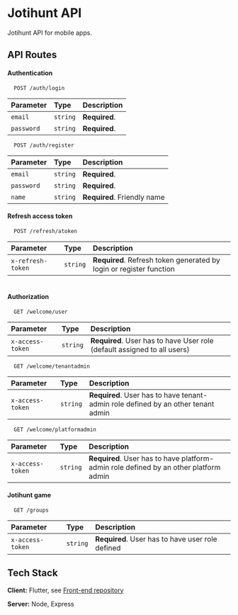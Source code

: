 
# Jotihunt API

Jotihunt API for mobile apps.


## API Routes

#### Authentication


```http
  POST /auth/login
```

| Parameter | Type     | Description                |
| :-------- | :------- | :------------------------- |
| `email` | `string` | **Required**.  |
| `password` | `string` | **Required**.  |

```http
  POST /auth/register
```

| Parameter | Type     | Description                |
| :-------- | :------- | :------------------------- |
| `email` | `string` | **Required**.  |
| `password` | `string` | **Required**.  |
| `name` | `string` | **Required**. Friendly name  |

#### Refresh access token

```http
  POST /refresh/atoken
```

| Parameter | Type     | Description                       |
| :-------- | :------- | :-------------------------------- |
| `x-refresh-token`      | `string` | **Required**. Refresh token generated by login or register function |

#
#### Authorization
```http
  GET /welcome/user
```

| Parameter | Type     | Description                       |
| :-------- | :------- | :-------------------------------- |
| `x-access-token`      | `string` | **Required**. User has to have User role (default assigned to all users) |

```http
  GET /welcome/tenantadmin
```

| Parameter | Type     | Description                       |
| :-------- | :------- | :-------------------------------- |
| `x-access-token`      | `string` | **Required**. User has to have tenant-admin role defined by an other tenant admin |

```http
  GET /welcome/platformadmin
```

| Parameter | Type     | Description                       |
| :-------- | :------- | :-------------------------------- |
| `x-access-token`      | `string` | **Required**. User has to have platform-admin role defined by an other platform admin |

#### Jotihunt game
```http
  GET /groups
```
| Parameter | Type     | Description                       |
| :-------- | :------- | :-------------------------------- |
| `x-access-token`      | `string` | **Required**. User has to have user role defined |

## Tech Stack

**Client:** Flutter, see [Front-end repository](https://github.com/tik1111/jotihunt)

**Server:** Node, Express


